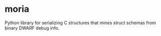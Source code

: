 # moria
Python library for serializing C structures that mines struct schemas from binary DWARF debug info.

